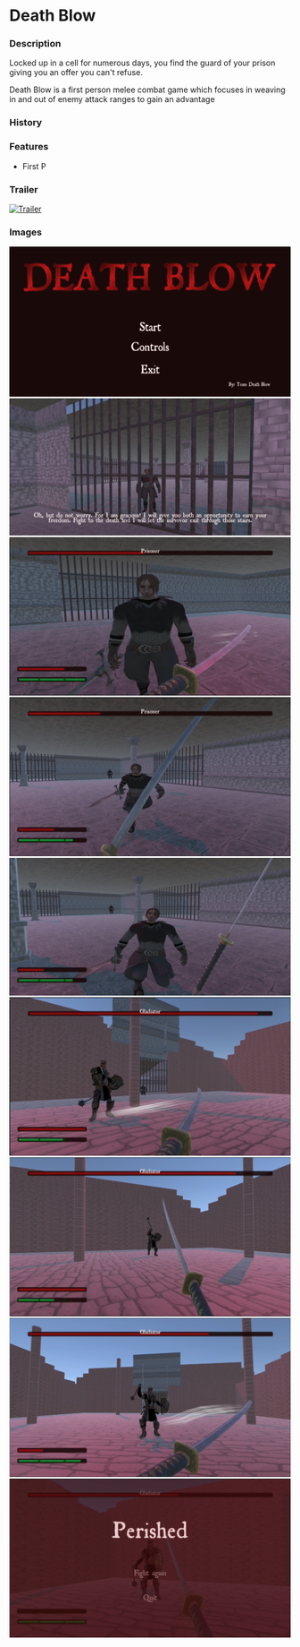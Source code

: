 # Death Blow #

### Description
Locked up in a cell for numerous days, you find the guard of your prison giving you an offer you can't refuse.

Death Blow is a first person melee combat game which focuses in weaving in and out of enemy attack ranges to gain an advantage

### History

### Features
- First P
### Trailer
<a href="https://www.youtube.com/watch?v=gAFm3i8_IK8" target="_blank"><img src="https://i.ytimg.com/an_webp/gAFm3i8_IK8/mqdefault_6s.webp?du=3000&sqp=CP2V968G&rs=AOn4CLD3cWsqn1_Wa_yVl9rB_3GFNrT97w" alt="Trailer" /></a>

### Images

![Start menu][start]
![AnOffer][offer]
![Attack][attacking]
![Block][blocking]
![defeated][defeat]
![glad][gladiator]
![slamAttack][slam]
![neardead][nd]
![defeatedself][death]

[start]: https://github.com/CLion2/ECS179_Project/blob/d29cd714e7c1436843ab28b9b706f42ab39225d0/titlescreen.png "Start menu"
[offer]: https://github.com/CLion2/ECS179_Project/blob/71623f5e327351f03336de2654894ae2f61622bf/offer.png "offer"
[attacking]: https://github.com/CLion2/ECS179_Project/blob/71623f5e327351f03336de2654894ae2f61622bf/Attack.png "attack"
[blocking]: https://github.com/CLion2/ECS179_Project/blob/71623f5e327351f03336de2654894ae2f61622bf/Blocking.png "blocking"
[defeat]: https://github.com/CLion2/ECS179_Project/blob/71623f5e327351f03336de2654894ae2f61622bf/defeated.png "defeated"
[gladiator]: https://github.com/CLion2/ECS179_Project/blob/71623f5e327351f03336de2654894ae2f61622bf/gladiatorFight.png "fight"
[slam]: https://github.com/CLion2/ECS179_Project/blob/71623f5e327351f03336de2654894ae2f61622bf/slam.png "slam"
[nd]: https://github.com/CLion2/ECS179_Project/blob/71623f5e327351f03336de2654894ae2f61622bf/nearDeath.png "nearDeath"
[death]: https://github.com/CLion2/ECS179_Project/blob/71623f5e327351f03336de2654894ae2f61622bf/defeatedself.png "death"
